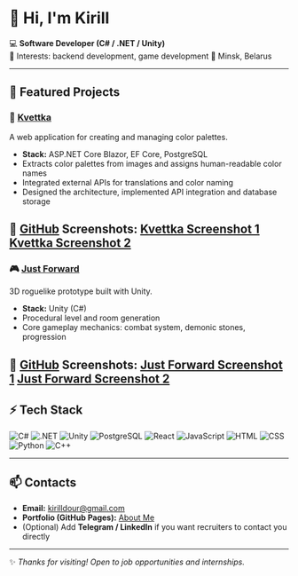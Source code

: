 # 👋 Hi, I'm Kirill

💻 **Software Developer (C# / .NET / Unity)**  
🎯 Interests: backend development, game development 
📍 Minsk, Belarus

---

## 🚀 Featured Projects

### 🎨 [Kvettka](https://github.com/fenter4ik/Kvettka)
A web application for creating and managing color palettes.  
- **Stack:** ASP.NET Core Blazor, EF Core, PostgreSQL  
- Extracts color palettes from images and assigns human-readable color names  
- Integrated external APIs for translations and color naming  
- Designed the architecture, implemented API integration and database storage  

🔗 [GitHub](https://github.com/fenter4ik/Kvettka)
**Screenshots:**
[Kvettka Screenshot 1](./screenshots/kvettka1.png)
[Kvettka Screenshot 2](./screenshots/kvettka2.png)
---

### 🎮 [Just Forward]()
3D roguelike prototype built with Unity.  
- **Stack:** Unity (C#)  
- Procedural level and room generation  
- Core gameplay mechanics: combat system, demonic stones, progression  

🔗 [GitHub](https://github.com/fenter4ik/Just)
**Screenshots:**
[Just Forward Screenshot 1](./screenshots/just1.png)
[Just Forward Screenshot 2](./screenshots/just2.png)
---

## ⚡ Tech Stack
![C#](https://img.shields.io/badge/-C%23-239120?logo=c-sharp&logoColor=fff)
![.NET](https://img.shields.io/badge/-.NET-512BD4?logo=dotnet&logoColor=fff)
![Unity](https://img.shields.io/badge/-Unity-000?logo=unity&logoColor=fff)
![PostgreSQL](https://img.shields.io/badge/-PostgreSQL-336791?logo=postgresql&logoColor=fff)
![React](https://img.shields.io/badge/-React-61DAFB?logo=react&logoColor=000)
![JavaScript](https://img.shields.io/badge/-JavaScript-F7DF1E?logo=javascript&logoColor=000)
![HTML](https://img.shields.io/badge/-HTML5-E34F26?logo=html5&logoColor=fff)
![CSS](https://img.shields.io/badge/-CSS3-1572B6?logo=css3&logoColor=fff)
![Python](https://img.shields.io/badge/-Python-3776AB?logo=python&logoColor=fff)
![C++](https://img.shields.io/badge/-C++-00599C?logo=c%2b%2b&logoColor=fff)

---

## 📫 Contacts
- **Email:** kirilldour@gmail.com  
- **Portfolio (GitHub Pages):** [About Me](https://fenter4ik.github.io/About_me/)  
- (Optional) Add **Telegram / LinkedIn** if you want recruiters to contact you directly  

---

✨ *Thanks for visiting! Open to job opportunities and internships.*